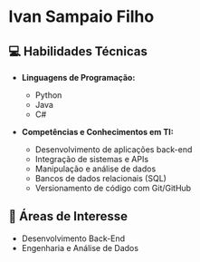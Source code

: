 # Ivan Sampaio Filho

## 💻 Habilidades Técnicas

- **Linguagens de Programação:**  
  - Python  
  - Java  
  - C#

- **Competências e Conhecimentos em TI:**  
  - Desenvolvimento de aplicações back-end  
  - Integração de sistemas e APIs  
  - Manipulação e análise de dados  
  - Bancos de dados relacionais (SQL)  
  - Versionamento de código com Git/GitHub  

## 📌 Áreas de Interesse

- Desenvolvimento Back-End  
- Engenharia e Análise de Dados  